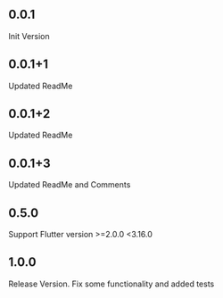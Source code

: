 ## 0.0.1
Init Version
## 0.0.1+1
Updated ReadMe
## 0.0.1+2
Updated ReadMe
## 0.0.1+3
Updated ReadMe and Comments
## 0.5.0
Support Flutter version >=2.0.0 <3.16.0
## 1.0.0
Release Version. Fix some functionality and added tests
